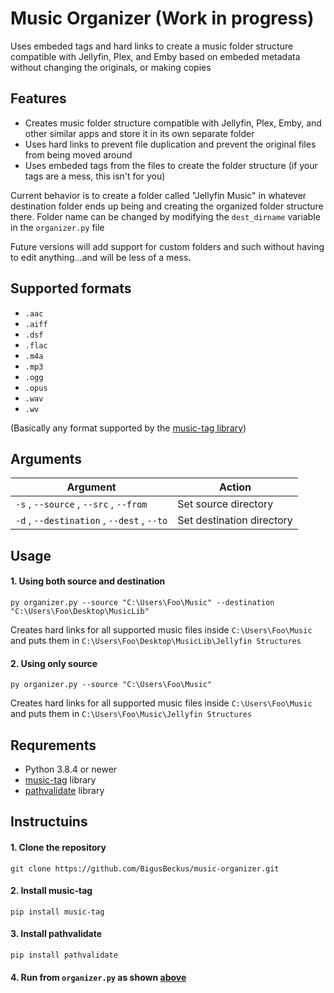 # Music Organizer (Work in progress)
Uses embeded tags and hard links to create a music folder structure compatible with Jellyfin, Plex, and Emby based on embeded metadata without changing the originals, or making copies

## Features
* Creates music folder structure compatible with Jellyfin, Plex, Emby, and other similar apps and store it in its own separate folder
* Uses hard links to prevent file duplication and prevent the original files from being moved around
* Uses embeded tags from the files to create the folder structure (if your tags are a mess, this isn't for you)

Current behavior is to create a folder called "Jellyfin Music" in whatever destination folder ends up being and creating the organized folder structure there.
Folder name can be changed by modifying the `dest_dirname` variable in the `organizer.py` file

Future versions will add support for custom folders and such without having to edit anything...and will be less of a mess.

## Supported formats

* `.aac`
* `.aiff`
* `.dsf`
* `.flac`
* `.m4a`
* `.mp3`
* `.ogg`
* `.opus`
* `.wav`
* `.wv`

(Basically any format supported by the [music-tag library](https://pypi.org/project/music-tag/))

## Arguments

Argument | Action
-------- | ------
`-s` , `--source` , `--src` , `--from` | Set source directory
`-d` , `--destination` , `--dest` , `--to` | Set destination directory


## Usage


#### 1. Using both source and destination

    py organizer.py --source "C:\Users\Foo\Music" --destination "C:\Users\Foo\Desktop\MusicLib"

Creates hard links for all supported music files inside `C:\Users\Foo\Music` and puts them in `C:\Users\Foo\Desktop\MusicLib\Jellyfin Structures`

#### 2. Using only source

    py organizer.py --source "C:\Users\Foo\Music"

Creates hard links for all supported music files inside `C:\Users\Foo\Music` and puts them in `C:\Users\Foo\Music\Jellyfin Structures`

## Requrements
* Python 3.8.4 or newer
* [music-tag](https://pypi.org/project/music-tag/) library
* [pathvalidate](https://pypi.org/project/pathvalidate/) library

## Instructuins
#### 1. Clone the repository

    git clone https://github.com/BigusBeckus/music-organizer.git
    
#### 2. Install music-tag

    pip install music-tag
    
#### 3. Install pathvalidate

    pip install pathvalidate
    
#### 4. Run from `organizer.py` as shown [above](#Arguments)
    
